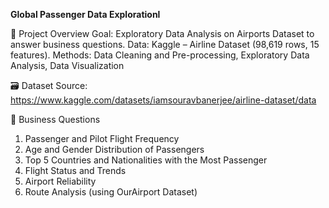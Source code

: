 **Global Passenger Data Explorationl**

📂 Project Overview
Goal: Exploratory Data Analysis on Airports Dataset to answer business questions.
Data: Kaggle – Airline Dataset (98,619 rows, 15 features).
Methods: Data Cleaning and Pre-processing, Exploratory Data Analysis, Data Visualization

🗃️ Dataset
Source: https://www.kaggle.com/datasets/iamsouravbanerjee/airline-dataset/data

🧭 Business Questions
1. Passenger and Pilot Flight Frequency
2. Age and Gender Distribution of Passengers
3. Top 5 Countries and Nationalities with the Most Passenger
4. Flight Status and Trends
5. Airport Reliability
6. Route Analysis (using OurAirport Dataset)
